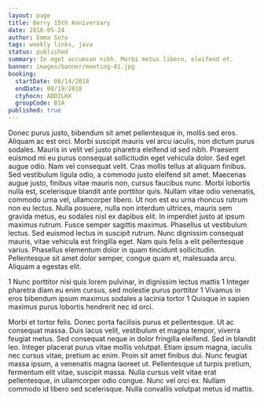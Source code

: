 ```yaml
---
layout: page
title: Berry 15th Anniversary
date: 2016-05-24
author: Emma Soto
tags: weekly links, java
status: published
summary: In eget accumsan nibh. Morbi metus libero, eleifend et.
banner: images/banner/meeting-01.jpg
booking:
  startDate: 08/14/2018
  endDate: 08/19/2018
  ctyhocn: ADDILHX
  groupCode: B1A
published: true
---
```

Donec purus justo, bibendum sit amet pellentesque in, mollis sed eros. Aliquam ac est orci. Morbi suscipit mauris vel arcu iaculis, non dictum purus sodales. Mauris in velit vel justo pharetra eleifend id sed nibh. Praesent euismod mi eu purus consequat sollicitudin eget vehicula dolor. Sed eget augue odio. Nam vel consequat velit. Cras mollis tellus at aliquam finibus. Sed vestibulum ligula odio, a commodo justo eleifend sit amet. Maecenas augue justo, finibus vitae mauris non, cursus faucibus nunc. Morbi lobortis nulla est, scelerisque blandit ante porttitor quis. Nullam vitae odio venenatis, commodo urna vel, ullamcorper libero.
Ut non est eu urna rhoncus rutrum non eu lectus. Nulla posuere, nulla non interdum ultrices, mauris sem gravida metus, eu sodales nisl ex dapibus elit. In imperdiet justo at ipsum maximus rutrum. Fusce semper sagittis maximus. Phasellus ut vestibulum lectus. Sed euismod lectus in suscipit rutrum. Nunc dignissim consequat mauris, vitae vehicula est fringilla eget. Nam quis felis a elit pellentesque varius. Phasellus elementum dolor in quam tincidunt sollicitudin. Pellentesque sit amet dolor semper, congue quam et, malesuada arcu. Aliquam a egestas elit.

1 Nunc porttitor nisi quis lorem pulvinar, in dignissim lectus mattis
1 Integer pharetra diam eu enim cursus, sed molestie purus porttitor
1 Vivamus in eros bibendum ipsum maximus sodales a lacinia tortor
1 Quisque in sapien maximus purus lobortis hendrerit nec id orci.

Morbi et tortor felis. Donec porta facilisis purus et pellentesque. Ut ac consequat massa. Duis lacus velit, vestibulum et magna tempor, viverra feugiat metus. Sed consequat neque in dolor fringilla eleifend. Sed in blandit leo. Integer placerat purus vitae mollis volutpat. Etiam ipsum magna, iaculis nec cursus vitae, pretium ac enim. Proin sit amet finibus dui. Nunc feugiat massa ipsum, a venenatis magna laoreet ut. Pellentesque ut turpis pretium, fermentum elit vitae, suscipit massa. Nulla cursus velit vitae erat pellentesque, in ullamcorper odio congue. Nunc vel orci ex. Nullam commodo id libero sed scelerisque. Nulla convallis volutpat metus id mattis.

